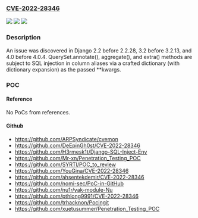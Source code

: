 ### [CVE-2022-28346](https://cve.mitre.org/cgi-bin/cvename.cgi?name=CVE-2022-28346)
![](https://img.shields.io/static/v1?label=Product&message=n%2Fa&color=blue)
![](https://img.shields.io/static/v1?label=Version&message=n%2Fa&color=blue)
![](https://img.shields.io/static/v1?label=Vulnerability&message=n%2Fa&color=brighgreen)

### Description

An issue was discovered in Django 2.2 before 2.2.28, 3.2 before 3.2.13, and 4.0 before 4.0.4. QuerySet.annotate(), aggregate(), and extra() methods are subject to SQL injection in column aliases via a crafted dictionary (with dictionary expansion) as the passed **kwargs.

### POC

#### Reference
No PoCs from references.

#### Github
- https://github.com/ARPSyndicate/cvemon
- https://github.com/DeEpinGh0st/CVE-2022-28346
- https://github.com/H3rmesk1t/Django-SQL-Inject-Env
- https://github.com/Mr-xn/Penetration_Testing_POC
- https://github.com/SYRTI/POC_to_review
- https://github.com/YouGina/CVE-2022-28346
- https://github.com/ahsentekdemir/CVE-2022-28346
- https://github.com/nomi-sec/PoC-in-GitHub
- https://github.com/nu1r/yak-module-Nu
- https://github.com/pthlong9991/CVE-2022-28346
- https://github.com/trhacknon/Pocingit
- https://github.com/xuetusummer/Penetration_Testing_POC


